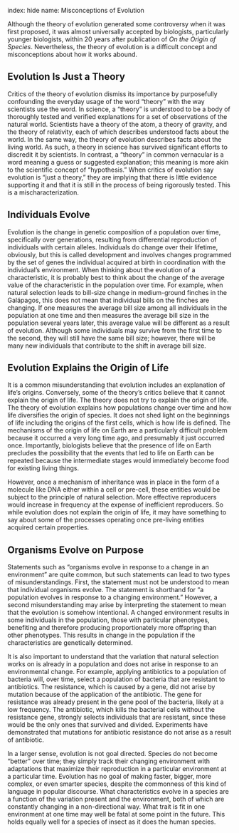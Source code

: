 index: hide
name: Misconceptions of Evolution

Although the theory of evolution generated some controversy when it was first proposed, it was almost universally accepted by biologists, particularly younger biologists, within 20 years after publication of  *On the* *Origin of Species*. Nevertheless, the theory of evolution is a difficult concept and misconceptions about how it works abound.

## Evolution Is Just a Theory

Critics of the theory of evolution dismiss its importance by purposefully confounding the everyday usage of the word “theory” with the way scientists use the word. In science, a “theory” is understood to be a body of thoroughly tested and verified explanations for a set of observations of the natural world. Scientists have a theory of the atom, a theory of gravity, and the theory of relativity, each of which describes understood facts about the world. In the same way, the theory of evolution describes facts about the living world. As such, a theory in science has survived significant efforts to discredit it by scientists. In contrast, a “theory” in common vernacular is a word meaning a guess or suggested explanation; this meaning is more akin to the scientific concept of “hypothesis.” When critics of evolution say evolution is “just a theory,” they are implying that there is little evidence supporting it and that it is still in the process of being rigorously tested. This is a mischaracterization.

## Individuals Evolve

Evolution is the change in genetic composition of a population over time, specifically over generations, resulting from differential reproduction of individuals with certain alleles. Individuals do change over their lifetime, obviously, but this is called development and involves changes programmed by the set of genes the individual acquired at birth in coordination with the individual’s environment. When thinking about the evolution of a characteristic, it is probably best to think about the change of the average value of the characteristic in the population over time. For example, when natural selection leads to bill-size change in medium-ground finches in the Galápagos, this does not mean that individual bills on the finches are changing. If one measures the average bill size among all individuals in the population at one time and then measures the average bill size in the population several years later, this average value will be different as a result of evolution. Although some individuals may survive from the first time to the second, they will still have the same bill size; however, there will be many new individuals that contribute to the shift in average bill size.

## Evolution Explains the Origin of Life

It is a common misunderstanding that evolution includes an explanation of life’s origins. Conversely, some of the theory’s critics believe that it cannot explain the origin of life. The theory does not try to explain the origin of life. The theory of evolution explains how populations change over time and how life diversifies the origin of species. It does not shed light on the beginnings of life including the origins of the first cells, which is how life is defined. The mechanisms of the origin of life on Earth are a particularly difficult problem because it occurred a very long time ago, and presumably it just occurred once. Importantly, biologists believe that the presence of life on Earth precludes the possibility that the events that led to life on Earth can be repeated because the intermediate stages would immediately become food for existing living things.

However, once a mechanism of inheritance was in place in the form of a molecule like DNA either within a cell or pre-cell, these entities would be subject to the principle of natural selection. More effective reproducers would increase in frequency at the expense of inefficient reproducers. So while evolution does not explain the origin of life, it may have something to say about some of the processes operating once pre-living entities acquired certain properties.

## Organisms Evolve on Purpose

Statements such as “organisms evolve in response to a change in an environment” are quite common, but such statements can lead to two types of misunderstandings. First, the statement must not be understood to mean that individual organisms evolve. The statement is shorthand for “a population evolves in response to a changing environment.” However, a second misunderstanding may arise by interpreting the statement to mean that the evolution is somehow intentional. A changed environment results in some individuals in the population, those with particular phenotypes, benefiting and therefore producing proportionately more offspring than other phenotypes. This results in change in the population if the characteristics are genetically determined.

It is also important to understand that the variation that natural selection works on is already in a population and does not arise in response to an environmental change. For example, applying antibiotics to a population of bacteria will, over time, select a population of bacteria that are resistant to antibiotics. The resistance, which is caused by a gene, did not arise by mutation because of the application of the antibiotic. The gene for resistance was already present in the gene pool of the bacteria, likely at a low frequency. The antibiotic, which kills the bacterial cells without the resistance gene, strongly selects individuals that are resistant, since these would be the only ones that survived and divided. Experiments have demonstrated that mutations for antibiotic resistance do not arise as a result of antibiotic.

In a larger sense, evolution is not goal directed. Species do not become “better” over time; they simply track their changing environment with adaptations that maximize their reproduction in a particular environment at a particular time. Evolution has no goal of making faster, bigger, more complex, or even smarter species, despite the commonness of this kind of language in popular discourse. What characteristics evolve in a species are a function of the variation present and the environment, both of which are constantly changing in a non-directional way. What trait is fit in one environment at one time may well be fatal at some point in the future. This holds equally well for a species of insect as it does the human species.
